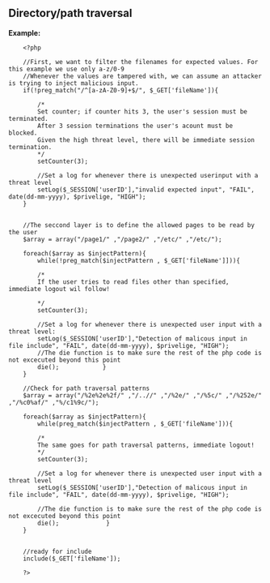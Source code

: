 
Directory/path traversal
-------

**Example:**



        <?php
     
     	//First, we want to filter the filenames for expected values. For this example we use only a-z/0-9
     	//Whenever the values are tampered with, we can assume an attacker is trying to inject malicious input.
     	if(!preg_match("/^[a-zA-Z0-9]+$/", $_GET['fileName']){

     		/*
			Set counter; if counter hits 3, the user's session must be terminated.
			After 3 session terminations the user's acount must be blocked.
			Given the high threat level, there will be immediate session termination.
			*/
			setCounter(3);
			
			//Set a log for whenever there is unexpected userinput with a threat level
			setLog($_SESSION['userID'],"invalid expected input", "FAIL", date(dd-mm-yyyy), $privelige, "HIGH");
     	}
     
     
        //The seccond layer is to define the allowed pages to be read by the user
        $array = array("/page1/" ,"/page2/" ,"/etc/" ,"/etc/");
        
        foreach($array as $injectPattern){
            while(!preg_match($injectPattern , $_GET['fileName']])){
            
            /*
			If the user tries to read files other than specified, immediate logout wil follow!

			*/
			setCounter(3);
			
			//Set a log for whenever there is unexpected user input with a threat level:
			setLog($_SESSION['userID'],"Detection of malicous input in file include", "FAIL", date(dd-mm-yyyy), $privelige, "HIGH");
            //The die function is to make sure the rest of the php code is not excecuted beyond this point
            die();            }        
        }
     
        //Check for path traversal patterns
        $array = array("/%2e%2e%2f/" ,"/..//" ,"/%2e/" ,"/%5c/" ,"/%252e/" ,"/%c0%af/" ,"%/c1%9c/");
        
        foreach($array as $injectPattern){
            while(preg_match($injectPattern , $_GET['fileName'])){
            
            /*
			The same goes for path traversal patterns, immediate logout!
			*/
			setCounter(3);
			
			//Set a log for whenever there is unexpected user input with a threat level
			setLog($_SESSION['userID'],"Detection of malicous input in file include", "FAIL", date(dd-mm-yyyy), $privelige, "HIGH");
            
            //The die function is to make sure the rest of the php code is not excecuted beyond this point
            die();             }        
        }
        
        
		//ready for include
        include($_GET['fileName']);
        
        ?>


	
